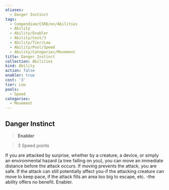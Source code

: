 ```yaml
---
aliases:
  - Danger Instinct
tags:
  - Compendium/CSRD/en/Abilities
  - Ability
  - Ability/Enabler
  - Ability/Cost/3
  - Ability/Tier/Low
  - Ability/Pool/Speed
  - Ability/Categories/Movement
title: Danger Instinct
collection: Abilities
kind: Ability
action: false
enabler: true
cost: '3'
tier: Low
pools:
  - Speed
categories:
  - Movement
---
```

## Danger Instinct    
>**Enabler**    
>3 Speed points  
    
If you are attacked by surprise, whether by a creature, a device, or simply an environmental hazard (a tree falling on you), you can move an immediate distance before the attack occurs. If moving prevents the attack, you are safe. If the attack can still potentially affect you-if the attacking creature can move to keep pace, if the attack fills an area too big to escape, etc. -the ability offers no benefit. Enabler.